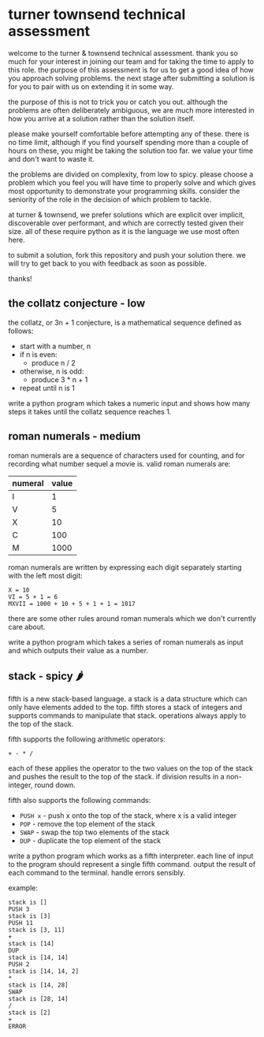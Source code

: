 # turner townsend technical assessment

welcome to the turner & townsend technical assessment. thank you so much for your interest in joining our team and for taking the time to apply to this role. the purpose of this assessment is for us to get a good idea of how you approach solving problems. the next stage after submitting a solution is for you to pair with us on extending it in some way.

the purpose of this is not to trick you or catch you out. although the problems are often deliberately ambiguous, we are much more interested in how you arrive at a solution rather than the solution itself.

please make yourself comfortable before attempting any of these. there is no time limit, although if you find yourself spending more than a couple of hours on these, you might be taking the solution too far. we value your time and don't want to waste it.

the problems are divided on complexity, from low to spicy. please choose a problem which you feel you will have time to properly solve and which gives most opportunity to demonstrate your programming skills. consider the seniority of the role in the decision of which problem to tackle.

at turner & townsend, we prefer solutions which are explicit over implicit, discoverable over performant, and which are correctly tested given their size. all of these require python as it is the language we use most often here.

to submit a solution, fork this repository and push your solution there. we will try to get back to you with feedback as soon as possible.

thanks!

## the collatz conjecture - low

the collatz, or 3n + 1 conjecture, is a mathematical sequence defined as follows:

* start with a number, n
* if n is even:
  * produce n / 2
* otherwise, n is odd:
  * produce 3 * n + 1
* repeat until n is 1

write a python program which takes a numeric input and shows how many steps it takes until the collatz sequence reaches 1.

## roman numerals - medium

roman numerals are a sequence of characters used for counting, and for recording what number sequel a movie is. valid roman numerals are:

| numeral | value |
| ------- | ----- |
| I | 1    |
| V | 5    |
| X | 10   |
| C | 100  |
| M | 1000 |

roman numerals are written by expressing each digit separately starting with the left most digit:

```
X = 10
VI = 5 + 1 = 6
MXVII = 1000 + 10 + 5 + 1 + 1 = 1017
```

there are some other rules around roman numerals which we don't currently care about.

write a python program which takes a series of roman numerals as input and which outputs their value as a number.

## stack - spicy 🌶

fifth is a new stack-based language. a stack is a data structure which can only have elements added to the top. fifth stores a stack of integers and supports commands to manipulate that stack. operations always apply to the top of the stack.

fifth supports the following arithmetic operators:

```
+ - * /
```

each of these applies the operator to the two values on the top of the stack and pushes the result to the top of the stack. if division results in a non-integer, round down.

fifth also supports the following commands:

* `PUSH x` - push x onto the top of the stack, where x is a valid integer
* `POP` - remove the top element of the stack
* `SWAP` - swap the top two elements of the stack
* `DUP` - duplicate the top element of the stack

write a python program which works as a fifth interpreter. each line of input to the program should represent a single fifth command. output the result of each command to the terminal. handle errors sensibly.

example:
```
stack is []
PUSH 3
stack is [3]
PUSH 11
stack is [3, 11]
+
stack is [14]
DUP
stack is [14, 14]
PUSH 2
stack is [14, 14, 2]
*
stack is [14, 28]
SWAP
stack is [28, 14]
/
stack is [2]
+
ERROR
```
